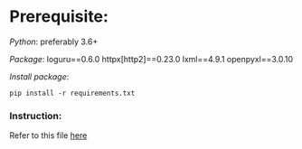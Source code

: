 # Prerequisite:
_Python_: preferably 3.6+

_Package_: 
loguru==0.6.0
httpx[http2]==0.23.0
lxml==4.9.1
openpyxl==3.0.10

_Install package_:
```
pip install -r requirements.txt
```

### Instruction: 
Refer to this file [here](https://github.com/gianghng/cafef-financial-statement-crawler/blob/main/CafeF%20crawler%20manual.pdf)
